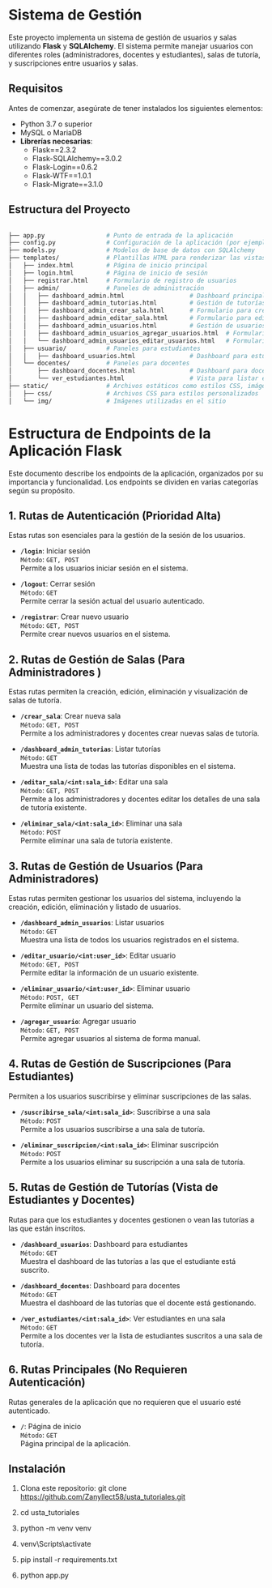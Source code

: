 # Sistema de Gestión 


Este proyecto implementa un sistema de gestión de usuarios y salas utilizando **Flask** y **SQLAlchemy**. El sistema permite manejar usuarios con diferentes roles (administradores, docentes y estudiantes), salas de tutoría, y suscripciones entre usuarios y salas.

## Requisitos

Antes de comenzar, asegúrate de tener instalados los siguientes elementos:

- Python 3.7 o superior
- MySQL o MariaDB
- **Librerías necesarias**:
  - Flask==2.3.2
  - Flask-SQLAlchemy==3.0.2
  - Flask-Login==0.6.2
  - Flask-WTF==1.0.1
  - Flask-Migrate==3.1.0

## Estructura del Proyecto

```bash

├── app.py                 # Punto de entrada de la aplicación
├── config.py              # Configuración de la aplicación (por ejemplo, base de datos, claves secretas)
├── models.py              # Modelos de base de datos con SQLAlchemy
├── templates/             # Plantillas HTML para renderizar las vistas
│   ├── index.html         # Página de inicio principal
│   ├── login.html         # Página de inicio de sesión
│   ├── registrar.html     # Formulario de registro de usuarios
│   ├── admin/             # Paneles de administración
│   │   ├── dashboard_admin.html                  # Dashboard principal para admin
│   │   ├── dashboard_admin_tutorias.html         # Gestión de tutorías
│   │   ├── dashboard_admin_crear_sala.html       # Formulario para crear salas
│   │   ├── dashboard_admin_editar_sala.html      # Formulario para editar salas
│   │   ├── dashboard_admin_usuarios.html         # Gestión de usuarios
│   │   ├── dashboard_admin_usuarios_agregar_usuarios.html  # Formulario para agregar usuarios
│   │   └── dashboard_admin_usuarios_editar_usuarios.html   # Formulario para editar usuarios
│   ├── usuario/           # Paneles para estudiantes
│   │   ├── dashboard_usuarios.html               # Dashboard para estudiantes
│   └── docentes/          # Paneles para docentes
│       ├── dashboard_docentes.html               # Dashboard para docentes
│       └── ver_estudiantes.html                  # Vista para listar estudiantes inscritos en una sala
├── static/                # Archivos estáticos como estilos CSS, imágenes y scripts JS
│   ├── css/               # Archivos CSS para estilos personalizados
│   └── img/               # Imágenes utilizadas en el sitio

```
# **Estructura de Endpoints de la Aplicación Flask**


Este documento describe los endpoints de la aplicación, organizados por su importancia y funcionalidad. Los endpoints se dividen en varias categorías según su propósito.

## 1. Rutas de Autenticación (Prioridad Alta)

Estas rutas son esenciales para la gestión de la sesión de los usuarios.

- **`/login`**: Iniciar sesión  
  `Método`: `GET, POST`  
  Permite a los usuarios iniciar sesión en el sistema.

- **`/logout`**: Cerrar sesión  
  `Método`: `GET`  
  Permite cerrar la sesión actual del usuario autenticado.

- **`/registrar`**: Crear nuevo usuario  
  `Método`: `GET, POST`  
  Permite crear nuevos usuarios en el sistema.

## 2. Rutas de Gestión de Salas (Para Administradores )

Estas rutas permiten la creación, edición, eliminación y visualización de salas de tutoría.

- **`/crear_sala`**: Crear nueva sala  
  `Método`: `GET, POST`  
  Permite a los administradores y docentes crear nuevas salas de tutoría.

- **`/dashboard_admin_tutorias`**: Listar tutorías  
  `Método`: `GET`  
  Muestra una lista de todas las tutorías disponibles en el sistema.

- **`/editar_sala/<int:sala_id>`**: Editar una sala  
  `Método`: `GET, POST`  
  Permite a los administradores y docentes editar los detalles de una sala de tutoría existente.

- **`/eliminar_sala/<int:sala_id>`**: Eliminar una sala  
  `Método`: `POST`  
  Permite eliminar una sala de tutoría existente.

## 3. Rutas de Gestión de Usuarios (Para Administradores)

Estas rutas permiten gestionar los usuarios del sistema, incluyendo la creación, edición, eliminación y listado de usuarios.

- **`/dashboard_admin_usuarios`**: Listar usuarios  
  `Método`: `GET`  
  Muestra una lista de todos los usuarios registrados en el sistema.

- **`/editar_usuario/<int:user_id>`**: Editar usuario  
  `Método`: `GET, POST`  
  Permite editar la información de un usuario existente.

- **`/eliminar_usuario/<int:user_id>`**: Eliminar usuario  
  `Método`: `POST, GET`  
  Permite eliminar un usuario del sistema.

- **`/agregar_usuario`**: Agregar usuario  
  `Método`: `GET, POST`  
  Permite agregar usuarios al sistema de forma manual.

## 4. Rutas de Gestión de Suscripciones (Para Estudiantes)

Permiten a los usuarios suscribirse y eliminar suscripciones de las salas.

- **`/suscribirse_sala/<int:sala_id>`**: Suscribirse a una sala  
  `Método`: `POST`  
  Permite a los usuarios suscribirse a una sala de tutoría.

- **`/eliminar_suscripcion/<int:sala_id>`**: Eliminar suscripción  
  `Método`: `POST`  
  Permite a los usuarios eliminar su suscripción a una sala de tutoría.

## 5. Rutas de Gestión de Tutorías (Vista de Estudiantes y Docentes)

Rutas para que los estudiantes y docentes gestionen o vean las tutorías a las que están inscritos.

- **`/dashboard_usuarios`**: Dashboard para estudiantes  
  `Método`: `GET`  
  Muestra el dashboard de las tutorías a las que el estudiante está suscrito.

- **`/dashboard_docentes`**: Dashboard para docentes  
  `Método`: `GET`  
  Muestra el dashboard de las tutorías que el docente está gestionando.

- **`/ver_estudiantes/<int:sala_id>`**: Ver estudiantes en una sala  
  `Método`: `GET`  
  Permite a los docentes ver la lista de estudiantes suscritos a una sala de tutoría.

## 6. Rutas Principales (No Requieren Autenticación)

Rutas generales de la aplicación que no requieren que el usuario esté autenticado.

- **`/`**: Página de inicio  
  `Método`: `GET`  
  Página principal de la aplicación.


## Instalación

1. Clona este repositorio: git clone https://github.com/Zanyllect58/usta_tutoriales.git

2. cd usta_tutoriales

3. python -m venv venv
   
4. venv\Scripts\activate

5. pip install -r requirements.txt
   
6. python app.py


